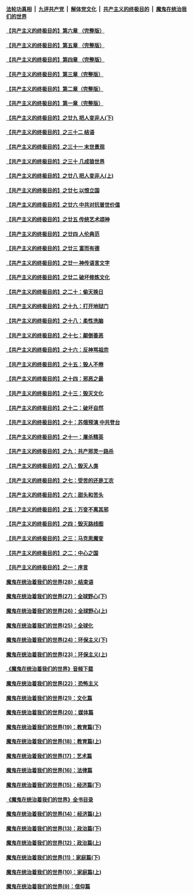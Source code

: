 

####  [法轮功真相](../../../../basic/blob/master/README.md?t=07050131) &nbsp;|&nbsp; [九评共产党](../../../../9ping.md/blob/master/README.md?t=07050131) &nbsp;|&nbsp; [解体党文化](../../../../jtdwh.md/blob/master/README.md?t=07050131)  &nbsp;|&nbsp; [共产主义的终极目的](../../../../gczydzjmd.md/blob/master/README.md?t=07050131) &nbsp;|&nbsp; [魔鬼在统治我们的世界](../../../../mgztzwmdsj.md/blob/master/README.md?t=07050131) 

#### [【共产主义的终极目的】第六章 （完整版）](../pages/nsc422/n11428913.md?t=07050131) 

#### [【共产主义的终极目的】第五章 （完整版）](../pages/nsc422/n11428912.md?t=07050131) 

#### [【共产主义的终极目的】第四章 （完整版）](../pages/nsc422/n11428907.md?t=07050131) 

#### [【共产主义的终极目的】第三章（完整版）](../pages/nsc422/n11428848.md?t=07050131) 

#### [【共产主义的终极目的】第二章（完整版）](../pages/nsc422/n11428831.md?t=07050131) 

#### [【共产主义的终极目的】第一章（完整版）](../pages/nsc422/n11417651.md?t=07050131) 

#### [【共产主义的终极目的】之廿九 把人变非人(下)](../pages/nsc422/n11344140.md?t=07050131) 

#### [【共产主义的终极目的】之三十二 结语](../pages/nsc422/n11360535.md?t=07050131) 

#### [【共产主义的终极目的】之三十一 末世景观](../pages/nsc422/n11351129.md?t=07050131) 

#### [【共产主义的终极目的】之三十 几成狼世界](../pages/nsc422/n11348280.md?t=07050131) 

#### [【共产主义的终极目的】之廿八 把人变非人(上)](../pages/nsc422/n11340492.md?t=07050131) 

#### [【共产主义的终极目的】之廿七 以恨立国](../pages/nsc422/n11336944.md?t=07050131) 

#### [【共产主义的终极目的】之廿六 中共对抗普世价值](../pages/nsc422/n11324785.md?t=07050131) 

#### [【共产主义的终极目的】之廿五 传统艺术颂神](../pages/nsc422/n11296396.md?t=07050131) 

#### [【共产主义的终极目的】之廿四 人伦典范](../pages/nsc422/n11296397.md?t=07050131) 

#### [【共产主义的终极目的】之廿三 富而有德](../pages/nsc422/n11283598.md?t=07050131) 

#### [【共产主义的终极目的】之廿一 神传语言文字](../pages/nsc422/n11263265.md?t=07050131) 

#### [【共产主义的终极目的】之廿二 破坏修炼文化](../pages/nsc422/n11245728.md?t=07050131) 

#### [【共产主义的终极目的】之二十：偷天换日](../pages/nsc422/n11238846.md?t=07050131) 

#### [【共产主义的终极目的】之十九：打开地狱门](../pages/nsc422/n11206376.md?t=07050131) 

#### [【共产主义的终极目的】之十八：柔性洗脑](../pages/nsc422/n11199994.md?t=07050131) 

#### [【共产主义的终极目的】之十七：颠倒善恶](../pages/nsc422/n11179782.md?t=07050131) 

#### [【共产主义的终极目的】之十六：反神骂祖宗](../pages/nsc422/n11166798.md?t=07050131) 

#### [【共产主义的终极目的】之十五：毁人不倦](../pages/nsc422/n11166792.md?t=07050131) 

#### [【共产主义的终极目的】之十四：邪恶之最](../pages/nsc422/n11150249.md?t=07050131) 

#### [【共产主义的终极目的】之十三：毁灭文化](../pages/nsc422/n11135227.md?t=07050131) 

#### [【共产主义的终极目的】之十二：破坏自然](../pages/nsc422/n11135214.md?t=07050131) 

#### [【共产主义的终极目的】之十：苏俄预演 中共登台](../pages/nsc422/n11118424.md?t=07050131) 

#### [【共产主义的终极目的】之十一：屠杀精英](../pages/nsc422/n11118442.md?t=07050131) 

#### [【共产主义的终极目的】之九：共产邪灵一路杀](../pages/nsc422/n11114139.md?t=07050131) 

#### [【共产主义的终极目的】之八：毁灭人类](../pages/nsc422/n11108503.md?t=07050131) 

#### [【共产主义的终极目的】之七：受苦的还是工农](../pages/nsc422/n11101809.md?t=07050131) 

#### [【共产主义的终极目的】之六：甜头和苦头](../pages/nsc422/n11096971.md?t=07050131) 

#### [【共产主义的终极目的】之五：万变不离其邪](../pages/nsc422/n11091285.md?t=07050131) 

#### [【共产主义的终极目的】之四：毁灭路线图](../pages/nsc422/n11086284.md?t=07050131) 

#### [【共产主义的终极目的】之三：马克思魔变](../pages/nsc422/n11061941.md?t=07050131) 

#### [【共产主义的终极目的】之二：中心之国](../pages/nsc422/n11047728.md?t=07050131) 

#### [【共产主义的终极目的】之一：序言](../pages/nsc422/n11086077.md?t=07050131) 

#### [魔鬼在统治着我们的世界(28)：结束语](../pages/nsc422/n10936246.md?t=07050131) 

#### [魔鬼在统治着我们的世界(27)：全球野心(下)](../pages/nsc422/n10928319.md?t=07050131) 

#### [魔鬼在统治着我们的世界(26)：全球野心(上)](../pages/nsc422/n10900318.md?t=07050131) 

#### [魔鬼在统治着我们的世界(25)：全球化](../pages/nsc422/n10788205.md?t=07050131) 

#### [魔鬼在统治着我们的世界(24)：环保主义(下)](../pages/nsc422/n10695307.md?t=07050131) 

#### [魔鬼在统治着我们的世界(23)：环保主义(上)](../pages/nsc422/n10688613.md?t=07050131) 

#### [《魔鬼在统治着我们的世界》音频下载](../pages/nsc422/n10635553.md?t=07050131) 

#### [魔鬼在统治着我们的世界(22)：恐怖主义](../pages/nsc422/n10614727.md?t=07050131) 

#### [魔鬼在统治着我们的世界(21)：文化篇](../pages/nsc422/n10597706.md?t=07050131) 

#### [魔鬼在统治着我们的世界(20)：媒体篇](../pages/nsc422/n10586579.md?t=07050131) 

#### [魔鬼在统治着我们的世界(19)：教育篇(下)](../pages/nsc422/n10564808.md?t=07050131) 

#### [魔鬼在统治着我们的世界(18)：教育篇(上)](../pages/nsc422/n10526970.md?t=07050131) 

#### [魔鬼在统治着我们的世界(17)：艺术篇](../pages/nsc422/n10499093.md?t=07050131) 

#### [魔鬼在统治着我们的世界(16)：法律篇](../pages/nsc422/n10485969.md?t=07050131) 

#### [魔鬼在统治着我们的世界(15)：经济篇(下)](../pages/nsc422/n10469975.md?t=07050131) 

#### [《魔鬼在统治着我们的世界》全书目录](../pages/nsc422/n10464261.md?t=07050131) 

#### [魔鬼在统治着我们的世界(14)：经济篇(上)](../pages/nsc422/n10457370.md?t=07050131) 

#### [魔鬼在统治着我们的世界(13)：政治篇(下)](../pages/nsc422/n10448270.md?t=07050131) 

#### [魔鬼在统治着我们的世界(12)：政治篇(上)](../pages/nsc422/n10444576.md?t=07050131) 

#### [魔鬼在统治着我们的世界(11)：家庭篇(下)](../pages/nsc422/n10440961.md?t=07050131) 

#### [魔鬼在统治着我们的世界(10)：家庭篇(上)](../pages/nsc422/n10435448.md?t=07050131) 

#### [魔鬼在统治着我们的世界(9)：信仰篇](../pages/nsc422/n10432159.md?t=07050131) 

